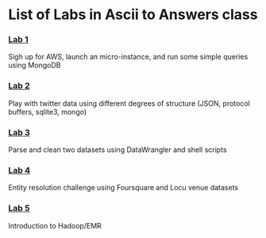 # List of Labs in Ascii to Answers class

### [Lab 1](./lab1/)

Sigh up for AWS, launch an micro-instance, and run some simple queries using MongoDB

### [Lab 2](./lab2/)

Play with twitter data using different degrees of structure (JSON, protocol buffers, sqlite3, mongo)

### [Lab 3](./lab3/)

Parse and clean two datasets using DataWrangler and shell scripts

### [Lab 4](./lab4/)

Entity resolution challenge using Foursquare and Locu venue datasets

### [Lab 5](./lab5/)

Introduction to Hadoop/EMR